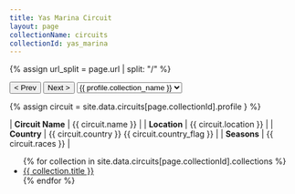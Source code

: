 ```yaml
---
title: Yas Marina Circuit
layout: page
collectionName: circuits
collectionId: yas_marina
---
```


{% assign url_split = page.url | split: "/" %}
<div id="collection-navigation">
<button onclick="selector.options[selector.selectedIndex-1].value && (window.location = selector.options[selector.selectedIndex-1].value);">&lt; Prev</button>
<button onclick="selector.options[selector.selectedIndex+1].value && (window.location = selector.options[selector.selectedIndex+1].value);">Next &gt;</button>
<select id="selector" onchange="this.options[this.selectedIndex].value && (window.location = this.options[this.selectedIndex].value);">
  {% for collectionId in site.data[page.collectionName].refs %}
    {% if collectionId == page.collectionId %}
      {% assign selected = "selected" %}
    {% else %}
      {% assign selected = "" %}
    {% endif %}
    {% assign profile = site.data[page.collectionName][collectionId].profile %}
    <option value="/f1/{{ page.collectionName }}/{{ collectionId }}/{{ url_split[4] }}" {{ selected }}>{{ profile.collection_name }}</option>
  {% endfor %}
</select>
</div>

{% assign circuit = site.data.circuits[page.collectionId].profile } %}

| **Circuit Name** | {{ circuit.name }}     |
| **Location**     | {{ circuit.location }} |
| **Country**      | {{ circuit.country }} {{ circuit.country_flag }} |
| **Seasons**      | {{ circuit.races }} |

<ul>
  {% for collection in site.data.circuits[page.collectionId].collections %}
    <li><a href="{{ collection.url }}">{{ collection.title }}</a></li>
  {% endfor %}
</ul>
